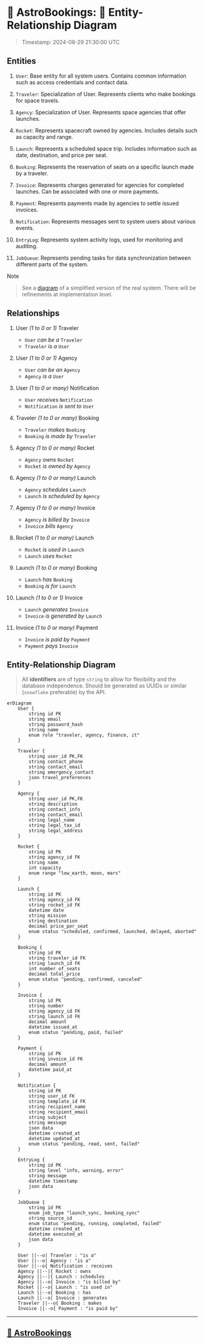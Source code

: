 # 🚀 AstroBookings: 📝 Entity-Relationship Diagram

> Timestamp: 2024-08-29 21:30:00 UTC

## Entities

1. `User`: Base entity for all system users. Contains common information such as access credentials and contact data.

2. `Traveler`: Specialization of User. Represents clients who make bookings for space travels.

3. `Agency`: Specialization of User. Represents space agencies that offer launches.

4. `Rocket`: Represents spacecraft owned by agencies. Includes details such as capacity and range.

5. `Launch`: Represents a scheduled space trip. Includes information such as date, destination, and price per seat.

6. `Booking`: Represents the reservation of seats on a specific launch made by a traveler.

7. `Invoice`: Represents charges generated for agencies for completed launches. Can be associated with one or more payments.

8. `Payment`: Represents payments made by agencies to settle issued invoices.

9. `Notification`: Represents messages sent to system users about various events.

10. `EntryLog`: Represents system activity logs, used for monitoring and auditing.

11. `JobQueue`: Represents pending tasks for data synchronization between different parts of the system.

> [!NOTE]
>
> > See a [diagram](#entity-relationship-diagram) of a simplified version of the real system. There will be refinements at implementation level.

## Relationships

1. User _(1 to 0 or 1)_ Traveler

   - `User` _can be a_ `Traveler`
   - `Traveler` _is a_ `User`

2. User _(1 to 0 or 1)_ Agency

   - `User` _can be an_ `Agency`
   - `Agency` _is a_ `User`

3. User _(1 to 0 or many)_ Notification

   - `User` _receives_ `Notification`
   - `Notification` _is sent to_ `User`

4. Traveler _(1 to 0 or many)_ Booking

   - `Traveler` _makes_ `Booking`
   - `Booking` _is made by_ `Traveler`

5. Agency _(1 to 0 or many)_ Rocket

   - `Agency` _owns_ `Rocket`
   - `Rocket` _is owned by_ `Agency`

6. Agency _(1 to 0 or many)_ Launch

   - `Agency` _schedules_ `Launch`
   - `Launch` _is scheduled by_ `Agency`

7. Agency _(1 to 0 or many)_ Invoice

   - `Agency` _is billed by_ `Invoice`
   - `Invoice` _bills_ `Agency`

8. Rocket _(1 to 0 or many)_ Launch

   - `Rocket` _is used in_ `Launch`
   - `Launch` _uses_ `Rocket`

9. Launch _(1 to 0 or many)_ Booking

   - `Launch` _has_ `Booking`
   - `Booking` _is for_ `Launch`

10. Launch _(1 to 0 or 1)_ Invoice

    - `Launch` _generates_ `Invoice`
    - `Invoice` _is generated by_ `Launch`

11. Invoice _(1 to 0 or many)_ Payment

    - `Invoice` _is paid by_ `Payment`
    - `Payment` _pays_ `Invoice`

## Entity-Relationship Diagram

> All **identifiers** are of type `string` to allow for flexibility and the database independence. Should be generated as UUIDs or similar (`snowflake` preferable) by the API.

```mermaid
erDiagram
    User {
        string id PK
        string email
        string password_hash
        string name
        enum role "traveler, agency, finance, it"
    }

    Traveler {
        string user_id PK,FK
        string contact_phone
        string contact_email
        string emergency_contact
        json travel_preferences
    }

    Agency {
        string user_id PK,FK
        string description
        string contact_info
        string contact_email
        string legal_name
        string legal_tax_id
        string legal_address
    }

    Rocket {
        string id PK
        string agency_id FK
        string name
        int capacity
        enum range "low_earth, moon, mars"
    }

    Launch {
        string id PK
        string agency_id FK
        string rocket_id FK
        datetime date
        string mission
        string destination
        decimal price_per_seat
        enum status "scheduled, confirmed, launched, delayed, aborted"
    }

    Booking {
        string id PK
        string traveler_id FK
        string launch_id FK
        int number_of_seats
        decimal total_price
        enum status "pending, confirmed, canceled"
    }

    Invoice {
        string id PK
        string number
        string agency_id FK
        string launch_id FK
        decimal amount
        datetime issued_at
        enum status "pending, paid, failed"
    }

    Payment {
        string id PK
        string invoice_id FK
        decimal amount
        datetime paid_at
    }

    Notification {
        string id PK
        string user_id FK
        string template_id FK
        string recipient_name
        string recipient_email
        string subject
        string message
        json data
        datetime created_at
        datetime updated_at
        enum status "pending, read, sent, failed"
    }

    EntryLog {
        string id PK
        string level "info, warning, error"
        string message
        datetime timestamp
        json data
    }

    JobQueue {
        string id PK
        enum job_type "launch_sync, booking_sync"
        string source_id
        enum status "pending, running, completed, failed"
        datetime created_at
        datetime executed_at
        json data
    }

    User ||--o| Traveler : "is a"
    User ||--o| Agency : "is a"
    User ||--o{ Notification : receives
    Agency ||--|{ Rocket : owns
    Agency ||--|{ Launch : schedules
    Agency ||--o{ Invoice : "is billed by"
    Rocket ||--o{ Launch : "is used in"
    Launch ||--o{ Booking : has
    Launch ||--o| Invoice : generates
    Traveler ||--o{ Booking : makes
    Invoice ||--o{ Payment : "is paid by"
```

---

## [🚀 AstroBookings](https://github.com/AstroBookings)

